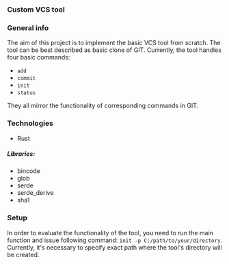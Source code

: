 ### Custom VCS tool

### General info

The aim of this project is to implement the basic VCS tool from scratch. The tool can be best
described as basic clone of GIT.
Currently, the tool handles four basic commands:

* ``add``
* ``commit``
* ```init```
* ``status``

They all mirror the functionality of corresponding commands in GIT.

### Technologies

* Rust

##### Libraries:

* bincode
* glob
* serde
* serde_derive
* sha1

### Setup
In order to evaluate the functionality of the tool, you need to run the main function and issue 
following command: ```init -p C:/path/to/your/directory```. Currently, it's necessary to specify exact path
where the tool's directory will be created.
